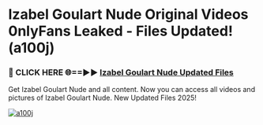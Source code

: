 # Izabel Goulart Nude Original Videos 0nlyFans Leaked - Files Updated! (a100j)

<h3>🔴 CLICK HERE 🌐==►► <a href="https://tinyurl.com/yrmya6cz" rel="nofollow">Izabel Goulart Nude Updated Files</a></h3>

Get Izabel Goulart Nude and all content. Now you can access all videos and pictures of Izabel Goulart Nude. New Updated Files 2025!

[![a100j](https://i.imgur.com/FMdXYCs.gif)](https://tinyurl.com/yrmya6cz)
